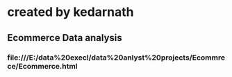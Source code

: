 <h1>created by kedarnath</h1>
<h2>Ecommerce Data analysis</h2>
<h3>file:///E:/data%20execl/data%20anlyst%20projects/Ecommrece/Ecommerce.html</h3>
